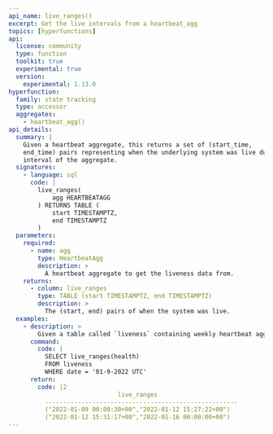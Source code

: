 ```yaml
---
api_name: live_ranges()
excerpt: Get the live intervals from a heartbeat_agg
topics: [hyperfunctions]
api:
  license: community
  type: function
  toolkit: true
  experimental: true
  version:
    experimental: 1.13.0
hyperfunction:
  family: state tracking
  type: accessor
  aggregates:
    - heartbeat_agg()
api_details:
  summary: |
    Given a heartbeat aggregate, this returns a set of (start_time,
    end_time) pairs representing when the underlying system was live during the
    interval of the aggregate.
  signatures:
    - language: sql
      code: |
        live_ranges(
            agg HEARTBEATAGG
        ) RETURNS TABLE (
            start TIMESTAMPTZ,
            end TIMESTAMPTZ
        )
  parameters:
    required:
      - name: agg
        type: HeartbeatAgg
        description: >
          A heartbeat aggregate to get the liveness data from.
    returns:
      - column: live_ranges
        type: TABLE (start TIMESTAMPTZ, end TIMESTAMPTZ)
        description: >
          The (start, end) pairs of when the system was live.
  examples:
    - description: >
        Given a table called `liveness` containing weekly heartbeat aggregates in column `health` with timestamp column `date`, we can use the following to get the intervals where the system was live during the week of Jan 9, 2022.
      command:
        code: |
          SELECT live_ranges(health)
          FROM liveness
          WHERE date = '01-9-2022 UTC'
      return:
        code: |2
                              live_ranges                     
          -----------------------------------------------------
          ("2022-01-09 00:00:30+00","2022-01-12 15:27:22+00")
          ("2022-01-12 15:31:17+00","2022-01-16 00:00:00+00")
---
```


